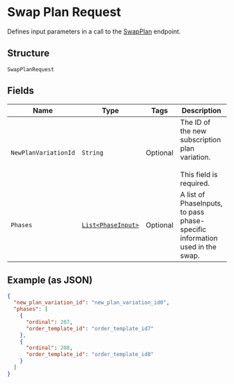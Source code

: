 
# Swap Plan Request

Defines input parameters in a call to the
[SwapPlan](../../doc/api/subscriptions.md#swap-plan) endpoint.

## Structure

`SwapPlanRequest`

## Fields

| Name | Type | Tags | Description | Getter |
|  --- | --- | --- | --- | --- |
| `NewPlanVariationId` | `String` | Optional | The ID of the new subscription plan variation.<br><br>This field is required. | String getNewPlanVariationId() |
| `Phases` | [`List<PhaseInput>`](../../doc/models/phase-input.md) | Optional | A list of PhaseInputs, to pass phase-specific information used in the swap. | List<PhaseInput> getPhases() |

## Example (as JSON)

```json
{
  "new_plan_variation_id": "new_plan_variation_id0",
  "phases": [
    {
      "ordinal": 207,
      "order_template_id": "order_template_id7"
    },
    {
      "ordinal": 208,
      "order_template_id": "order_template_id8"
    }
  ]
}
```

